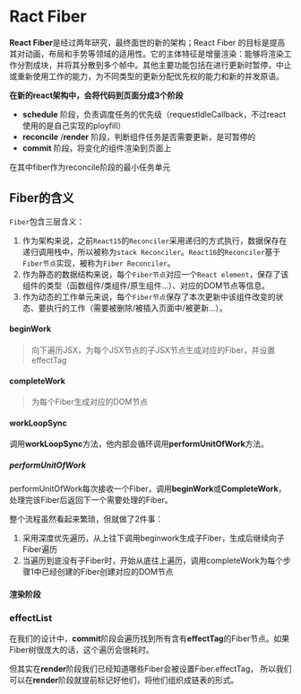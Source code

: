 # Ract Fiber

**React Fiber**是经过两年研究，最终面世的新的架构；React Fiber 的目标是提高其对动画，布局和手势等领域的适用性。它的主体特征是增量渲染：能够将渲染工作分割成块，并将其分散到多个帧中。其他主要功能包括在进行更新时暂停，中止或重新使用工作的能力，为不同类型的更新分配优先权的能力和新的并发原语。

**在新的react架构中，会将代码到页面分成3个阶段**

* **schedule** 阶段，负责调度任务的优先级（requestIdleCallback，不过react使用的是自己实现的ployfill）
* **reconcile** /**render** 阶段，判断组件任务是否需要更新，是可暂停的
* **commit** 阶段，将变化的组件渲染到页面上

在其中fiber作为reconcile阶段的最小任务单元

## Fiber的含义

`Fiber`包含三层含义：

1. 作为架构来说，之前`React15`的`Reconciler`采用递归的方式执行，数据保存在递归调用栈中，所以被称为`stack Reconciler`。`React16`的`Reconciler`基于`Fiber节点`实现，被称为`Fiber Reconciler`。
2. 作为静态的数据结构来说，每个`Fiber节点`对应一个`React element`，保存了该组件的类型（函数组件/类组件/原生组件...）、对应的DOM节点等信息。
3. 作为动态的工作单元来说，每个`Fiber节点`保存了本次更新中该组件改变的状态、要执行的工作（需要被删除/被插入页面中/被更新...）。

#### beginWork

> 向下遍历JSX，为每个JSX节点的子JSX节点生成对应的Fiber，并设置effectTag

#### completeWork

> 为每个Fiber生成对应的DOM节点

#### workLoopSync

调用**workLoopSync**方法，他内部会循环调用**performUnitOfWork**方法。

##### performUnitOfWork

performUnitOfWork每次接收一个Fiber，调用**beginWork**或**CompleteWork**，处理完该Fiber后返回下一个需要处理的Fiber。

整个流程虽然看起来繁琐，但就做了2件事：

1. 采用深度优先遍历，从上往下调用beginwork生成子Fiber，生成后继续向子Fiber遍历
2. 当遍历到底没有子Fiber时，开始从底往上遍历，调用completeWork为每个步骤1中已经创建的Fiber创建对应的DOM节点

#### 渲染阶段

### effectList

在我们的设计中，**commit**阶段会遍历找到所有含有**effectTag**的Fiber节点。如果Fiber树很庞大的话，这个遍历会很耗时。

但其实在**render**阶段我们已经知道哪些Fiber会被设置Fiber.effectTag， 所以我们可以在**render**阶段就提前标记好他们，将他们组织成链表的形式。